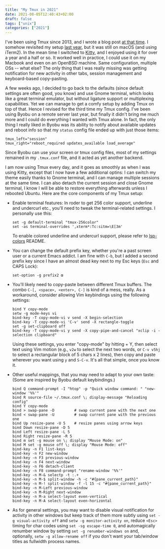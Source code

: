 ```yaml
---
title: "My Tmux in 2021"
date: 2021-08-05T12:40:43+02:00
draft: false
tags: ["unix"]
categories: ["2021"]
---
```

I've been using Tmux since 2013, and I wrote a blog post [at that time](/post/tmux-and-os-x/). I somehow revisited my setup [last year](/post/customizing-iterm2/), but it was still on macOS (and using iTerm2). In the mean time I switched to [Kitty](https://sw.kovidgoyal.net/kitty/), and I enjoyed using it for over a year and a half or so. It worked well in practice, I could use it on my Macbook and even on an OpenBSD machine. Same configuration, multiple OSs -- what else? The only thing that I was really missing was getting notification for new activity in other tabs, session management and keyboard-based copy-pasting.

A few weeks ago, I decided to go back to the defaults (since default settings are often good, you know) and use Gnome terminal, which looks like a great terminal emulator, but without ligature support or multiplexing capabilities. Yet we can manage to get a comfy setup by adding Tmux on top of that. Hence I revised for the third time my Tmux config. I've been using Byobu on a remote server last year, but finally it didn't bring me much more and I could do everything I wanted with Tmux alone. In fact, the only thing I really liked in Byobu was its ability to notify about available updates and reboot info so that my `status` config file ended up with just those items:

```shell
tmux_left="session"
tmux_right="reboot_required updates_available load_average"
```

Since Byobu can use your screen or tmux config files, most of my settings remained in my `.tmux.conf` file, and it acted as yet another backend.

I am now using Tmux every day, and it goes as smoothly as when I was using Kitty, except that I now have a few additional optins: I can switch my theme easily thanks to Gnome terminal, and I can manage multiple sessions at the same time. I can also detach the current session and close Gnome terminal, I know I will be able to restore everything afterwards unless I rebooted Ubuntu. Here are the core components of my Tmux setup:

- Enable terminal features: In roder to get 256 color support, underline and undercurl etc., you'll need to tweak the terminal-related settings. I personally use this:

  ```shell
  set -g default-terminal "tmux-256color"
  set -as terminal-overrides ',xterm*:Tc:sitm=\E[3m'
  ```

  To enable colored underline and undercurl support, please refer to [lsp-colors](https://github.com/folke/lsp-colors.nvim) README.

- You can change the default prefix key, whether you're a past screen user or a current Emacs addict. I am fine with `C-b`, but I added a second prefix key since I have an almost dead key next to my Esc keys (`Esc` and CAPS Lock):

  ```shell
  set-option -g prefix2 œ
  ```

- You'll likely need to copy-paste between different Tmux buffers. The combo `C-[, <space>, <enter>, C-]` is kind of a mess, really. As a workaround, consider allowing Vim keybindings using the following settings:

  ```shell
  bind Y copy-mode
  setw -g mode-keys vi
  bind-key -T copy-mode-vi v send -X begin-selection
  bind-key -T copy-mode-vi 'C-v' send -X rectangle-toggle
  set -g set-clipboard off
  bind-key -T copy-mode-vi y send -X copy-pipe-and-cancel "xclip -i -selection clipboard"
  ```

  Using these settings, you enter "copy-mode" by hitting <prefix> + Y, then select text using Vim motion (e.g., `v2w` to select the next two words, or `C-v v5hj` to select a rectangular block of 5 chars x 2 lines), then copy and paste wherever you want using `y` and `S-C-v`. It's all that simple, once you know it.

- Other useful mappings, that you may need to adapt to your own taste: (Some are inspired by Byobu default keybindings.)

  ```shell
  bind Q command-prompt -I "htop" -p "Quick window command: " "new-window '%%'"
  bind R source-file ~/.tmux.conf \; display-message "Reloading config"
  bind Y copy-mode
  bind > swap-pane -D         # swap current pane with the next one
  bind < swap-pane -U         # swap current pane with the previous one
  bind Up resize-pane -U 5    # resize panes using arrow keys
  bind Down resize-pane -D 5
  bind Left resize-pane -L 5
  bind Right resize-pane -R 5
  bind m set -g mouse on \; display "Mouse Mode: on"
  bind M set -g mouse off \; display "Mouse Mode: off"
  bind-key -n F1 list-keys
  bind-key -n F2 new-window
  bind-key -n F3 previous-window
  bind-key -n F4 next-window
  bind-key -n F6 detach-client
  bind-key -n F8 command-prompt "rename-window '%%'"
  bind-key -n M-& selectp -t :.+
  bind-key -n M-$ split-window -h -c "#{pane_current_path}"
  bind-key -n M-! split-window -f -l 15 -c "#{pane_current_path}"
  bind-key -n M-Left previous-window
  bind-key -n M-Right next-window
  bind-key -n M-a select-layout even-vertical
  bind-key -n M-A select-layout even-horizontal
  ```

- As for general settings, you may want to disable visual notification for activity in other windows but keep track of them more subtly using `set -g visual-activity off` and `setw -g monitor-activity on`, reduce `<Esc>` timing for char codes using `set -sg escape-time 0`, and automagically renumber window by setting `set -g renumber-windows on` and, optionally, `setw -g allow-rename off` if you don't want your tab/window titles as fullwidth process names.

